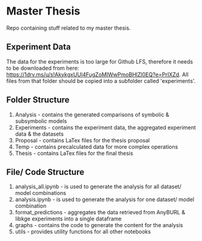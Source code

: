 # Master Thesis
Repo containing stuff related to my master thesis.

## Experiment Data
The data for the experiments is too large for Github LFS, therefore it needs to be downloaded from here: https://1drv.ms/u/s!AkykgxUUl4FugZoMIWwPmoBHlZl0EQ?e=PrIXZd. All files from that folder should be copied into a subfolder called 'experiments'.

## Folder Structure
1. Analysis - contains the generated comparisons of symbolic & subsymbolic models
2. Experiments - contains the experiment data, the aggregated experiment data & the datasets 
3. Proposal - contains LaTex files for the thesis proposal 
4. Temp - contains precalculated data for more complex operations 
5. Thesis - contains LaTex files for the final thesis 

## File/ Code Structure
1. analysis_all.ipynb - is used to generate the analysis for all dataset/ model combinations
2. analysis.ipynb - is used to generate the analysis for one dataset/ model combination
3. format_predictions - aggregates the data retrieved from AnyBURL & libkge experiments into a single dataframe
4. graphs - contains the code to generate the content for the analysis 
5. utils - provides utility functions for all other notebooks
